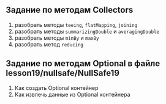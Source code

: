 ## Задание по методам Collectors
1. разобрать методы `teeing`, `flatMapping`, `joining`
2. разобрать методы `summarizingDouble` и `averagingDouble`
3. разобрать методы `minBy` и `maxBy`
4. разобрать метод `reducing`

## Задание по методам Optional в файле lesson19/nullsafe/NullSafe19
1. Как создать Optional контейнер
2. Как извлечь данные из Optional контейнера
   